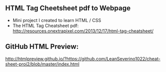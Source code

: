 ## HTML Tag Cheetsheet pdf to Webpage 
 - Mini project I created to learn HTML / CSS
 - The HTML Tag Cheatsheet pdf: http://resources.onextrapixel.com/2013/12/17/html-tag-cheatsheet/
 
 
## GitHub HTML Preview: 
http://htmlpreview.github.io/?https://github.com/LeanSeverino1022/cheat-sheet-proj2/blob/master/index.html
